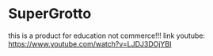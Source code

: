 # SuperGrotto
this is a product for education not commerce!!!
link youtube: https://www.youtube.com/watch?v=LJDJ3DOjYBI
